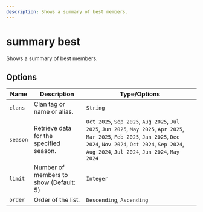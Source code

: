 ```yaml
---
description: Shows a summary of best members.
---
```


# summary best

Shows a summary of best members.

## Options

| Name | Description | Type/Options |
|------|-------------|--------------|
| `clans` | Clan tag or name or alias. | `String` |
| `season` | Retrieve data for the specified season. | `Oct 2025`, `Sep 2025`, `Aug 2025`, `Jul 2025`, `Jun 2025`, `May 2025`, `Apr 2025`, `Mar 2025`, `Feb 2025`, `Jan 2025`, `Dec 2024`, `Nov 2024`, `Oct 2024`, `Sep 2024`, `Aug 2024`, `Jul 2024`, `Jun 2024`, `May 2024` |
| `limit` | Number of members to show (Default: 5) | `Integer` |
| `order` | Order of the list. | `Descending`, `Ascending` |

